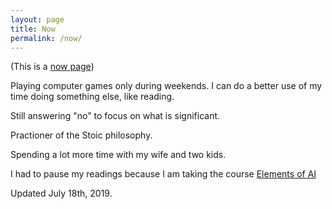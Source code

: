 ```yaml
---
layout: page
title: Now
permalink: /now/
---
```


(This is a [now page](https://nownownow.com/about))

Playing computer games only during weekends. I can do a better use of my time doing something else, like reading.

Still answering "no" to focus on what is significant.

Practioner of the Stoic philosophy.

Spending a lot more time with my wife and two kids.

I had to pause my readings because I am taking the course [Elements of AI](https://www.elementsofai.com)

Updated July 18th, 2019.
